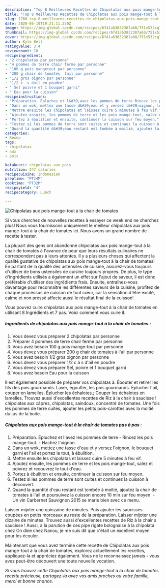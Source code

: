 ```yaml
---
description: "Top 8 Meilleures Recettes de Chipolatas aux pois mange-tout à la chair de tomates"
title: "Top 8 Meilleures Recettes de Chipolatas aux pois mange-tout à la chair de tomates"
slug: 1766-top-8-meilleures-recettes-de-chipolatas-aux-pois-mange-tout-a-la-chair-de-tomates
date: 2020-06-10T19:21:11.250Z
image: https://img-global.cpcdn.com/recipes/6f41a63832387a60/751x532cq70/chipolatas-aux-pois-mange-tout-a-la-chair-de-tomates-photo-principale-de-la-recette.jpg
thumbnail: https://img-global.cpcdn.com/recipes/6f41a63832387a60/751x532cq70/chipolatas-aux-pois-mange-tout-a-la-chair-de-tomates-photo-principale-de-la-recette.jpg
cover: https://img-global.cpcdn.com/recipes/6f41a63832387a60/751x532cq70/chipolatas-aux-pois-mange-tout-a-la-chair-de-tomates-photo-principale-de-la-recette.jpg
author: Kyle Bell
ratingvalue: 3.4
reviewcount: 10
recipeingredient:
- "2 chipolatas par personne"
- "4 pommes de terre chair ferme par personne"
- "100 g pois mangetout par personne"
- "200 g chair de tomates  lail par personne"
- "1/2 gros oignon par personne"
- "1/2 c  s dail en poudre"
- " Sel poivre et 1 bouquet garni"
- " Eau pour la cuisson"
recipeinstructions:
- "Préparation. Épluchez et l&#39;avez les pommes de terre Rincez les pois mange-tout. Hachez l&#39;oignon"
- "Dans un wok, mettez une tasse d&#39;eau et y versez l&#39;oignon, le bouquet garni et l&#39;ail et portez le tout, à ébulition."
- "Mettre ensuite les chipolatas et laissez cuire 5 minutes à feu vif."
- "Ajoutez ensuite, les pommes de terre et les pois mange-tout, salez et poivrez et recouvrez le tout d&#39;eau."
- "Portez à ébulition et ensuite, continuer la cuisson sur feu moyen."
- "Testez si les pommes de terre sont cuites et continuez la cuisson à découvert."
- "Quand la quantité d&#39;eau restant est tombée à moitié, ajoutez la chair de tomates à l&#39;ail et poursuivez la cuisson encore 10 min sur feu moyen. Un vin Carbernet Sauvignon 2015 se marie bien avec ce menu."
categories:
- Resep
tags:
- chipolatas
- aux
- pois

katakunci: chipolatas aux pois 
nutrition: 247 calories
recipecuisine: Indonesian
preptime: "PT24M"
cooktime: "PT32M"
recipeyield: "4"
recipecategory: Lunch

---
```



![Chipolatas aux pois mange-tout à la chair de tomates](https://img-global.cpcdn.com/recipes/6f41a63832387a60/751x532cq70/chipolatas-aux-pois-mange-tout-a-la-chair-de-tomates-photo-principale-de-la-recette.jpg)

Si vous cherchez de nouvelles recettes à essayer ce week end ne cherchez plus! Nous vous fournissons uniquement le meilleur chipolatas aux pois mange-tout à la chair de tomates ici. Nous avons un grand nombre de recette à tester.

La plupart des gens ont abandonné chipolatas aux pois mange-tout à la chair de tomates à l'avance de peur que leurs résultats culinaires ne correspondent pas à leurs attentes. Il y a plusieurs choses qui affectent la qualité gustative de chipolatas aux pois mange-tout à la chair de tomates! En partant de la qualité des ustensiles de cuisine, assurez-vous toujours d'utiliser de bons ustensiles de cuisine toujours propres. De plus, le type d'ingrédients utilisés a également un effet sur l'ajout de saveur, il est donc préférable d'utiliser des ingrédients frais. Ensuite, entraînez-vous davantage pour reconnaître les différentes saveurs de la cuisine, profitez de chaque processus de cuisson de tout cœur, car la sensation d'être excité, calme et non pressé affecte aussi le résultat final de la cuisson!

<!--inarticleads1-->

Vous pouvez cuire chipolatas aux pois mange-tout à la chair de tomates en utilisant 8 Ingrédients et 7 pas. Voici comment vous cuire il.

##### Ingrédients de chipolatas aux pois mange-tout à la chair de tomates :

1. Vous devez vous préparer 2 chipolatas par personne
1. Préparer 4 pommes de terre chair ferme par personne
1. Vous avez besoin 100 g pois mange-tout par personne
1. Vous devez vous préparer 200 g chair de tomates à l&#39;ail par personne
1. Vous avez besoin 1/2 gros oignon par personne
1. Vous devez vous préparer 1/2 c à s d&#39;ail en poudre
1. Vous devez vous préparer  Sel, poivre et 1 bouquet garni
1. Vous avez besoin  Eau pour la cuisson


Il est également possible de préparer vos chipolatas à. Ébouter et retirer les fils des pois gourmands. Laver, égoutter, les pois gourmands. Éplucher l&#39;ail, couper en lamelles. Éplucher les échalotes.; Couper les échalotes en lamelles. Trouvez aussi d&#39;excellentes recettes de Riz à la chair à saucisse ! chipolatas aux câpres, chipolatas, saindoux, concentré de tomates. Une fois les pommes de terre cuites, ajouter les petits pois-carottes avec la moitié du jus de la boite. 

<!--inarticleads2-->

##### Chipolatas aux pois mange-tout à la chair de tomates pas à pas :

1. Préparation. Épluchez et l&#39;avez les pommes de terre - Rincez les pois mange-tout. - Hachez l&#39;oignon
1. Dans un wok, mettez une tasse d&#39;eau et y versez l&#39;oignon, le bouquet garni et l&#39;ail et portez le tout, à ébulition.
1. Mettre ensuite les chipolatas et laissez cuire 5 minutes à feu vif.
1. Ajoutez ensuite, les pommes de terre et les pois mange-tout, salez et poivrez et recouvrez le tout d&#39;eau.
1. Portez à ébulition et ensuite, continuer la cuisson sur feu moyen.
1. Testez si les pommes de terre sont cuites et continuez la cuisson à découvert.
1. Quand la quantité d&#39;eau restant est tombée à moitié, ajoutez la chair de tomates à l&#39;ail et poursuivez la cuisson encore 10 min sur feu moyen. - Un vin Carbernet Sauvignon 2015 se marie bien avec ce menu.


Laisser mijoter une quinzaine de minutes. Puis ajouter les saucisses coupées en petits morceaux au reste de la préparation. Laisser mijoter une dizaine de minutes. Trouvez aussi d&#39;excellentes recettes de Riz à la chair à saucisse ! Aussi, à la parution de ces pipe rigate bolognaise à la chipolata chez On dine chez Nanou, je me suis dit que c&#39;était un excellent moyen pour les écouler. 

<!--inarticleads1-->

<p>
Maintenant que vous avez terminé cette recette de Chipolatas aux pois mange-tout à la chair de tomates, explorez actuellement les recettes, appliquez-la et appréciez également. Vous ne le reconnaissez jamais - vous avez peut-être découvert une toute nouvelle vocation.
</p>

<p>
<i>Si vous trouvez cette Chipolatas aux pois mange-tout à la chair de tomates recette précieuse, partagez-la avec vos amis proches ou votre famille, merci et bonne chance.</i>
</p>
